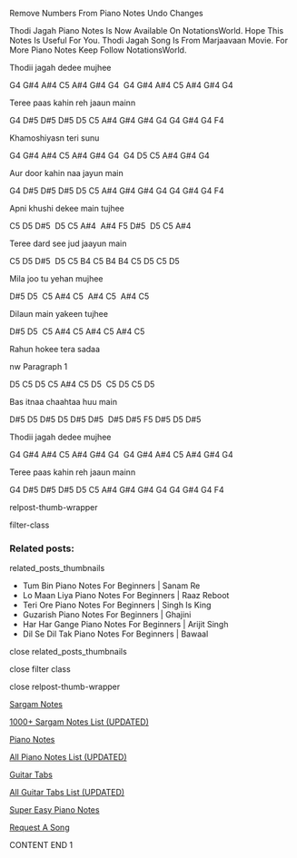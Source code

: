 
Remove Numbers From Piano Notes
Undo Changes

Thodi Jagah Piano Notes Is Now Available On NotationsWorld. Hope This Notes Is Useful For You. Thodi Jagah Song Is From Marjaavaan Movie. For More Piano Notes Keep Follow NotationsWorld.

Thodii jagah dedee mujhee

G4 G#4 A#4 C5 A#4 G#4 G4  G4 G#4 A#4 C5 A#4 G#4 G4

Teree paas kahin reh jaaun mainn

G4 D#5 D#5 D#5 D5 C5 A#4 G#4 G#4 G4 G4 G#4 G4 F4

Khamoshiyasn teri sunu

G4 G#4 A#4 C5 A#4 G#4 G4  G4 D5 C5 A#4 G#4 G4

Aur door kahin naa jayun main

G4 D#5 D#5 D#5 D5 C5 A#4 G#4 G#4 G4 G4 G#4 G4 F4

Apni khushi dekee main tujhee

C5 D5 D#5  D5 C5 A#4  A#4 F5 D#5  D5 C5 A#4

Teree dard see jud jaayun main

C5 D5 D#5  D5 C5 B4 C5 B4 B4 C5 D5 C5 D5

Mila joo tu yehan mujhee

D#5 D5  C5 A#4 C5  A#4 C5  A#4 C5

Dilaun main yakeen tujhee

D#5 D5  C5 A#4 C5 A#4 C5 A#4 C5

Rahun hokee tera sadaa

nw Paragraph 1

D5 C5 D5 C5 A#4 C5 D5  C5 D5 C5 D5

Bas itnaa chaahtaa huu main

D#5 D5 D#5 D5 D#5 D#5  D#5 D#5 F5 D#5 D5 D#5

Thodii jagah dedee mujhee

G4 G#4 A#4 C5 A#4 G#4 G4  G4 G#4 A#4 C5 A#4 G#4 G4

Teree paas kahin reh jaaun mainn

G4 D#5 D#5 D#5 D5 C5 A#4 G#4 G#4 G4 G4 G#4 G4 F4

relpost-thumb-wrapper

filter-class

### Related posts:

related_posts_thumbnails

* Tum Bin Piano Notes For Beginners | Sanam Re
* Lo Maan Liya Piano Notes For Beginners | Raaz Reboot
* Teri Ore Piano Notes For Beginners | Singh Is King
* Guzarish Piano Notes For Beginners | Ghajini
* Har Har Gange Piano Notes For Beginners | Arijit Singh
* Dil Se Dil Tak Piano Notes For Beginners | Bawaal

close related_posts_thumbnails

close filter class

close relpost-thumb-wrapper

[Sargam Notes](https://www.notationsworld.com/sargam-notes.html)

[1000+ Sargam Notes List (UPDATED)](https://www.notationsworld.com/all-songs-list-sargam-notes.html)

[Piano Notes](https://www.notationsworld.com/piano-notes.html)

[All Piano Notes List (UPDATED)](https://www.notationsworld.com/all-songs-list-piano-notes.html)

[Guitar Tabs](https://www.notationsworld.com/guitar-tabs.html)

[All Guitar Tabs List (UPDATED)](https://www.notationsworld.com/all-songs-list-guitar-tabs.html)

[Super Easy Piano Notes](https://studywall.in/)

[Request A Song](https://www.notationsworld.com/request-a-song.html)

CONTENT END 1

